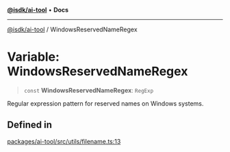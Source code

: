 [**@isdk/ai-tool**](../README.md) • **Docs**

***

[@isdk/ai-tool](../globals.md) / WindowsReservedNameRegex

# Variable: WindowsReservedNameRegex

> `const` **WindowsReservedNameRegex**: `RegExp`

Regular expression pattern for reserved names on Windows systems.

## Defined in

[packages/ai-tool/src/utils/filename.ts:13](https://github.com/isdk/ai-tool.js/blob/37ada542a786fbbc770f2d61beb564f6e603941d/src/utils/filename.ts#L13)

